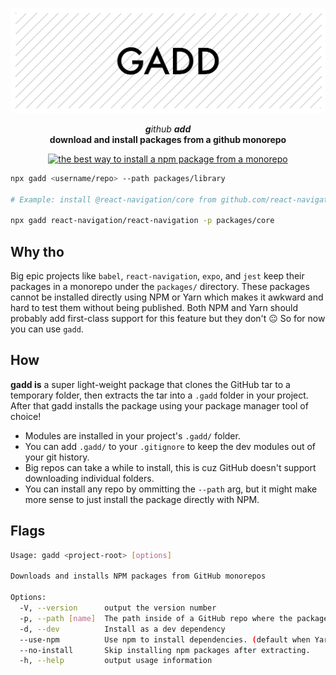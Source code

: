 <!-- Header -->

![Gadd](/gadd.png)

<p align="center">
  <em><b>g</b>ithub <b>add</b></em>
  <br />
  <b>download and install packages from a github monorepo</b>
  <br />

  <p align="center">
    <a href="https://packagephobia.now.sh/result?p=gadd">
      <img alt="the best way to install a npm package from a monorepo" longdesc="the best way to install a npm package from a monorepo" src="https://flat.badgen.net/packagephobia/install/gadd" />
    </a>
  </p>
  
</p>

<!-- Body -->

```sh
npx gadd <username/repo> --path packages/library

# Example: install @react-navigation/core from github.com/react-navigation/react-navigation

npx gadd react-navigation/react-navigation -p packages/core
```

## Why tho

Big epic projects like `babel`, `react-navigation`, `expo`, and `jest` keep their packages in a monorepo under the `packages/` directory. These packages cannot be installed directly using NPM or Yarn which makes it awkward and hard to test them without being published. Both NPM and Yarn should probably add first-class support for this feature but they don't 😐 So for now you can use `gadd`.

## How

**gadd is** a super light-weight package that clones the GitHub tar to a temporary folder, then extracts the tar into a `.gadd` folder in your project. After that gadd installs the package using your package manager tool of choice!

- Modules are installed in your project's `.gadd/` folder.
- You can add `.gadd/` to your `.gitignore` to keep the dev modules out of your git history.
- Big repos can take a while to install, this is cuz GitHub doesn't support downloading individual folders.
- You can install any repo by ommitting the `--path` arg, but it might make more sense to just install the package directly with NPM.

## Flags

```sh
Usage: gadd <project-root> [options]

Downloads and installs NPM packages from GitHub monorepos

Options:
  -V, --version      output the version number
  -p, --path [name]  The path inside of a GitHub repo where the package lives.
  -d, --dev          Install as a dev dependency
  --use-npm          Use npm to install dependencies. (default when Yarn is not installed)
  --no-install       Skip installing npm packages after extracting.
  -h, --help         output usage information
```
